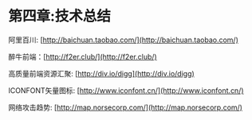 # 第四章:技术总结

阿里百川: [http://baichuan.taobao.com/](http://baichuan.taobao.com/)

醉牛前端：[http://f2er.club/](http://f2er.club/)

高质量前端资源汇聚: [http://div.io/digg](http://div.io/digg)

ICONFONT矢量图标: [http://www.iconfont.cn/](http://www.iconfont.cn/)

网络攻击趋势: [http://map.norsecorp.com/](http://map.norsecorp.com/)

